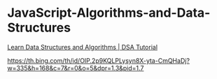 # JavaScript-Algorithms-and-Data-Structures

[Learn Data Structures and Algorithms | DSA Tutorial](https://www.geeksforgeeks.org/learn-data-structures-and-algorithms-dsa-tutorial/)

https://th.bing.com/th/id/OIP.2p9KQLPLysyn8X-yta-CmQHaDj?w=335&h=168&c=7&r=0&o=5&dpr=1.3&pid=1.7
